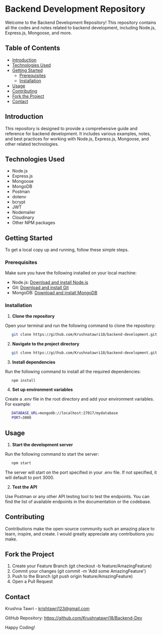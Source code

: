 # Backend Development Repository

Welcome to the Backend Development Repository! This repository contains all the codes and notes related to backend development, including Node.js, Express.js, Mongoose, and more.

## Table of Contents

- [Introduction](#introduction)
- [Technologies Used](#technologies-used)
- [Getting Started](#getting-started)
  - [Prerequisites](#prerequisites)
  - [Installation](#installation)
- [Usage](#usage)
- [Contributing](#contributing)
- [Fork the Project](#fork-the-project)
- [Contact](#contact)

## Introduction

This repository is designed to provide a comprehensive guide and reference for backend development. It includes various examples, notes, and best practices for working with Node.js, Express.js, Mongoose, and other related technologies.

## Technologies Used

- Node.js
- Express.js
- Mongoose
- MongoDB
- Postman
- dotenv
- bcrypt
- JWT
- Nodemailer
- Cloudinary
- Other NPM packages

## Getting Started

To get a local copy up and running, follow these simple steps.

### Prerequisites

Make sure you have the following installed on your local machine:

- Node.js: [Download and install Node.js](https://nodejs.org/)
- Git: [Download and install Git](https://git-scm.com/)
- MongoDB: [Download and install MongoDB](https://www.mongodb.com/try/download/community)

### Installation

1. **Clone the repository**

  Open your terminal and run the following command to clone the repository:

   ```bash
      git clone https://github.com/Krushnatawri18/backend-development.git
   ```

2. **Navigate to the project directory**

  ```bash
     git clone https://github.com/Krushnatawri18/backend-development.git
  ```

3. **Install dependencies**

  Run the following command to install all the required dependencies:

  ```bash
     npm install
  ```

4. **Set up environment variables**

  Create a .env file in the root directory and add your environment variables. For example:

  ```bash
     DATABASE_URL=mongodb://localhost:27017/mydatabase
     PORT=3000
  ```

## Usage
1. **Start the development server**

Run the following command to start the server:

  ```bash
     npm start
  ```
The server will start on the port specified in your .env file. If not specified, it will default to port 3000.

2. **Test the API**

Use Postman or any other API testing tool to test the endpoints. You can find the list of available endpoints in the documentation or the codebase.

## Contributing
Contributions make the open-source community such an amazing place to learn, inspire, and create. I would greatly appreciate any contributions you make.

## Fork the Project
1. Create your Feature Branch (git checkout -b feature/AmazingFeature)
2. Commit your changes (git commit -m 'Add some AmazingFeature')
3. Push to the Branch (git push origin feature/AmazingFeature)
4. Open a Pull Request

## Contact
Krushna Tawri - krishtawri123@gmail.com

GitHub Repository: https://github.com/Krushnatawri18/Backend-Dev

Happy Coding!
